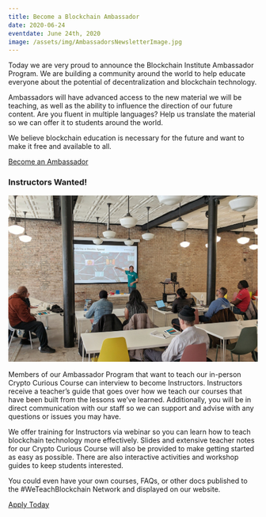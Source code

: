 ```yaml
---
title: Become a Blockchain Ambassador
date: 2020-06-24
eventdate: June 24th, 2020
image: /assets/img/AmbassadorsNewsletterImage.jpg
---
```

Today we are very proud to announce the Blockchain Institute Ambassador Program. We are building a community around the world to help educate everyone about the potential of decentralization and blockchain technology.

Ambassadors will have advanced access to the new material we will be teaching, as well as the ability to influence the direction of our future content. Are you fluent in multiple languages? Help us translate the material so we can offer it to students around the world.

We believe blockchain education is necessary for the future and want to make it free and available to all.

<a href="/ambassadors" target="_blank">Become an Ambassador</a>

<h3>Instructors Wanted!</h3>
<img src="/assets/img/IMG_20200222_111258-02.jpg">

Members of our Ambassador Program that want to teach our in-person Crypto Curious Course can interview to become Instructors. Instructors receive a teacher’s guide that goes over how we teach our courses that have been built from the lessons we’ve learned. Additionally, you will be in direct communication with our staff so we can support and advise with any questions or issues you may have.

We offer training for Instructors via webinar so you can learn how to teach blockchain technology more effectively. Slides and extensive teacher notes for our Crypto Curious Course will also be provided to make getting started as easy as possible. There are also interactive activities and workshop guides to keep students interested.

You could even have your own courses, FAQs, or other docs published to the #WeTeachBlockchain Network and displayed on our website.

<a href="/ambassadors" target="_blank">Apply Today</a>

